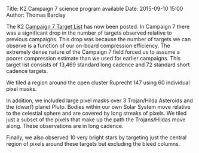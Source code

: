 Title: K2 Campaign 7 science program available
Date: 2015-09-10 15:00
Author: Thomas Barclay

The K2 [Campaign 7 Target List](k2-approved-programs.html#campaign-7) has now been posted. In Campaign 7 there was a significant drop in the number of targets observed relative to previous campaigns. This drop was because the number of targets we can observe is a function of our on-board compression efficiency. The extremely dense nature of the Campaign 7 field forced us to assume a poorer compression estimate than we used for earlier campaigns. This target list consists of 13,469 standard long cadence and 72 standard short cadence targets. 

We tiled a region around the open cluster Ruprecht 147 using 60 individual pixel masks. 

In addition, we included large pixel masks over 3 Trojan/Hilda Asteroids and the (dwarf) planet Pluto. Bodies within our own Solar System move relative to the celestial sphere and are covered by long streaks of pixels. We tiled just a subset of the pixels that make up the path the Trojans/Hildas move along. These observations are in long cadence. 

Finally, we also observed 10 very bright stars by targeting just the central region of pixels around these targets but excluding the bleed columns.

